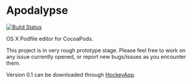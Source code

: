 Apodalypse
==========

[![Build Status](https://travis-ci.org/iljaiwas/Apodalypse.png)](https://travis-ci.org/iljaiwas/Apodalypse)

OS X Podfile editor for CocoaPods.

This project is in very rough prototype stage. Please feel free to work on any issue currently opened, or report new bugs/issues as you encounter them.

Version 0.1 can be downloaded through [HockeyApp](https://rink.hockeyapp.net/recruit/b9d0ba78e2244e43809e91265180c3e1).


